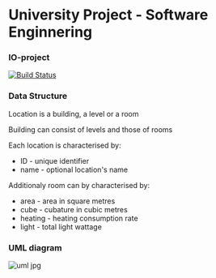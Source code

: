 
# University Project - Software Enginnering 

### IO-project
[![Build Status](https://travis-ci.org/Rybov/IO-project.svg?branch=master)](https://travis-ci.org/Rybov/IO-project)




### Data Structure
<p>
  Location is a building, a level or a room
<p/>

<p>
  Building can consist of levels and those of rooms
</p>
Each location is characterised by:
<ul>
<li>ID - unique identifier
<li>name - optional location's name
</ul>
Additionaly room can by characterised by:
<ul>
<li>area - area in square metres
<li>cube - cubature in cubic metres
<li>heating - heating consumption rate
<li>light - total light wattage
</ul>

### UML diagram
![uml jpg](https://user-images.githubusercontent.com/44983581/70074928-02bb6980-15fc-11ea-99b8-b77bcc4f86f4.png)

